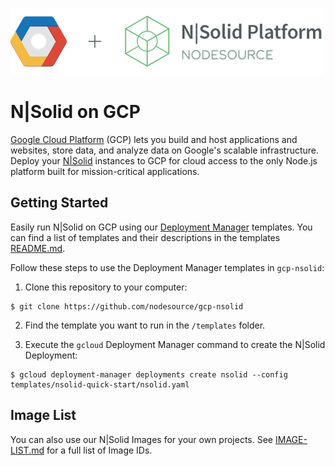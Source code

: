 ![N|Solid](/images/nsolid-gcp.png)

# N|Solid on GCP

[Google Cloud Platform](https://cloud.google.com/) (GCP) lets you build and host applications and websites, store data, and analyze data on Google's scalable infrastructure. Deploy your [N|Solid](https://nodesource.com/products/nsolid) instances to GCP for cloud access to the only Node.js platform built for mission-critical applications.

## Getting Started

Easily run N|Solid on GCP using our [Deployment Manager](https://cloud.google.com/deployment-manager/) templates. You can find a list of templates and their descriptions in the templates [README.md](/templates/README.md).

Follow these steps to use the Deployment Manager templates in `gcp-nsolid`:

1. Clone this repository to your computer:
```
$ git clone https://github.com/nodesource/gcp-nsolid
```
2. Find the template you want to run in the `/templates` folder.

3. Execute the `gcloud` Deployment Manager command to create the N|Solid Deployment:
```
$ gcloud deployment-manager deployments create nsolid --config templates/nsolid-quick-start/nsolid.yaml
```


## Image List

You can also use our N|Solid Images for your own projects. See [IMAGE-LIST.md](IMAGE-LIST.md) for a full list of Image IDs.
